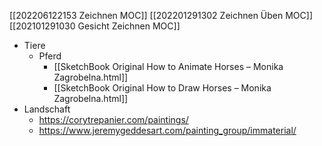 [[202206122153 Zeichnen MOC]]
[[202201291302 Zeichnen Üben MOC]]
[[202101291030 Gesicht Zeichnen MOC]]


- Tiere
	- Pferd
		- [[SketchBook Original How to Animate Horses – Monika Zagrobelna.html]]
		- [[SketchBook Original How to Draw Horses – Monika Zagrobelna.html]]
- Landschaft
	- https://corytrepanier.com/paintings/
	- https://www.jeremygeddesart.com/painting_group/immaterial/